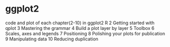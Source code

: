 # ggplot2
code and plot of each chapter(2-10) in ggplot2 R
2 Getting started with qplot
3 Mastering the grammar
4 Build a plot layer by layer
5 Toolbox
6 Scales, axes and legends
7 Positioning
8 Polishing your plots for publication
9 Manipulating data
10 Reducing duplication
